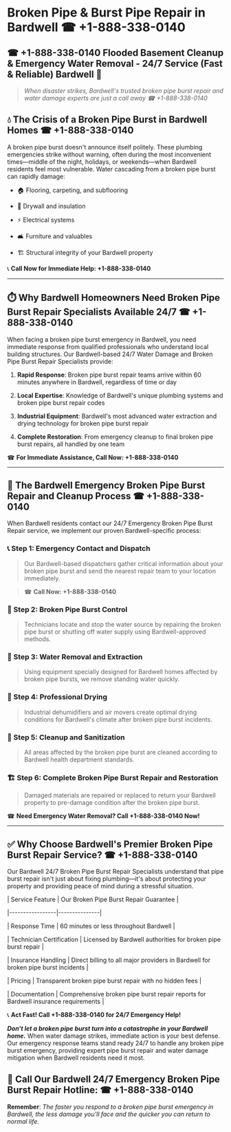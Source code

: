 # Broken Pipe & Burst Pipe Repair in Bardwell ☎ +1-888-338-0140  
## ☎ +1-888-338-0140 Flooded Basement Cleanup & Emergency Water Removal - 24/7 Service (Fast & Reliable) Bardwell 🚨  

> *When disaster strikes, Bardwell's trusted broken pipe burst repair and water damage experts are just a call away ☎ +1-888-338-0140*  

## 💧 The Crisis of a Broken Pipe Burst in Bardwell Homes ☎ +1-888-338-0140  

A broken pipe burst doesn't announce itself politely. These plumbing emergencies strike without warning, often during the most inconvenient times—middle of the night, holidays, or weekends—when Bardwell residents feel most vulnerable. Water cascading from a broken pipe burst can rapidly damage:  

* 🏠 Flooring, carpeting, and subflooring  
* 🧱 Drywall and insulation  
* ⚡ Electrical systems  
* 🛋️ Furniture and valuables  
* 🏗️ Structural integrity of your Bardwell property  

📞 **Call Now for Immediate Help: +1-888-338-0140**  

---  

## ⏱️ Why Bardwell Homeowners Need Broken Pipe Burst Repair Specialists Available 24/7 ☎ +1-888-338-0140  

When facing a broken pipe burst emergency in Bardwell, you need immediate response from qualified professionals who understand local building structures. Our Bardwell-based 24/7 Water Damage and Broken Pipe Burst Repair Specialists provide:  

1. **Rapid Response**: Broken pipe burst repair teams arrive within 60 minutes anywhere in Bardwell, regardless of time or day  
2. **Local Expertise**: Knowledge of Bardwell's unique plumbing systems and broken pipe burst repair codes  
3. **Industrial Equipment**: Bardwell's most advanced water extraction and drying technology for broken pipe burst repair  
4. **Complete Restoration**: From emergency cleanup to final broken pipe burst repairs, all handled by one team  

☎ **For Immediate Assistance, Call Now: +1-888-338-0140**  

---  

## 🔧 The Bardwell Emergency Broken Pipe Burst Repair and Cleanup Process ☎ +1-888-338-0140  

When Bardwell residents contact our 24/7 Emergency Broken Pipe Burst Repair service, we implement our proven Bardwell-specific process:  

### 📞 Step 1: Emergency Contact and Dispatch  
> Our Bardwell-based dispatchers gather critical information about your broken pipe burst and send the nearest repair team to your location immediately.  
> ☎ **Call Now: +1-888-338-0140**  

### 🚿 Step 2: Broken Pipe Burst Control  
> Technicians locate and stop the water source by repairing the broken pipe burst or shutting off water supply using Bardwell-approved methods.  

### 🌊 Step 3: Water Removal and Extraction  
> Using equipment specially designed for Bardwell homes affected by broken pipe bursts, we remove standing water quickly.  

### 💨 Step 4: Professional Drying  
> Industrial dehumidifiers and air movers create optimal drying conditions for Bardwell's climate after broken pipe burst incidents.  

### 🧼 Step 5: Cleanup and Sanitization  
> All areas affected by the broken pipe burst are cleaned according to Bardwell health department standards.  

### 🏗️ Step 6: Complete Broken Pipe Burst Repair and Restoration  
> Damaged materials are repaired or replaced to return your Bardwell property to pre-damage condition after the broken pipe burst.  

☎ **Need Emergency Water Removal? Call +1-888-338-0140 Now!**  

---  

## ✅ Why Choose Bardwell's Premier Broken Pipe Burst Repair Service? ☎ +1-888-338-0140  

Our Bardwell 24/7 Broken Pipe Burst Repair Specialists understand that pipe burst repair isn't just about fixing plumbing—it's about protecting your property and providing peace of mind during a stressful situation.  

| Service Feature | Our Broken Pipe Burst Repair Guarantee |  
|-----------------|---------------|  
| Response Time | 60 minutes or less throughout Bardwell |  
| Technician Certification | Licensed by Bardwell authorities for broken pipe burst repair |  
| Insurance Handling | Direct billing to all major providers in Bardwell for broken pipe burst incidents |  
| Pricing | Transparent broken pipe burst repair with no hidden fees |  
| Documentation | Comprehensive broken pipe burst repair reports for Bardwell insurance requirements |  

📞 **Act Fast! Call +1-888-338-0140 for 24/7 Emergency Help!**  

***Don't let a broken pipe burst turn into a catastrophe in your Bardwell home.*** When water damage strikes, immediate action is your best defense. Our emergency response teams stand ready 24/7 to handle any broken pipe burst emergency, providing expert pipe burst repair and water damage mitigation when Bardwell residents need it most.  

## 📱 Call Our Bardwell 24/7 Emergency Broken Pipe Burst Repair Hotline: ☎ +1-888-338-0140  

**Remember**: *The faster you respond to a broken pipe burst emergency in Bardwell, the less damage you'll face and the quicker you can return to normal life.*